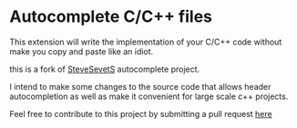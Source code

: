 # Autocomplete C/C++ files

This extension will write the implementation of your C/C++ code without make you copy and paste like an idiot.

this is a fork of [SteveSevetS](https://github.com/SteveSevetS/autocomplete-c-cpp-files/) autocomplete project.

  I intend to make some changes to the source code that allows header autocompletion as well as make it convenient for large scale c++ projects.

Feel free to contribute to this project by submitting a pull request [here](https://github.com/SteveSevetS/autocomplete-c-cpp-files/)

 
